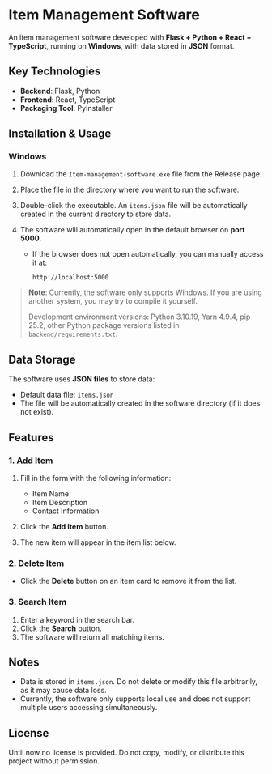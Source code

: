 # Item Management Software

An item management software developed with **Flask + Python + React + TypeScript**, running on **Windows**, with data stored in **JSON** format.


## Key Technologies

* **Backend**: Flask, Python
* **Frontend**: React, TypeScript
* **Packaging Tool**: PyInstaller


## Installation & Usage

### Windows

1. Download the `Item-management-software.exe` file from the Release page.

2. Place the file in the directory where you want to run the software.

3. Double-click the executable. An `items.json` file will be automatically created in the current directory to store data.

4. The software will automatically open in the default browser on **port 5000**.

   * If the browser does not open automatically, you can manually access it at:

     ```
     http://localhost:5000
     ```

> **Note**: Currently, the software only supports Windows. If you are using another system, you may try to compile it yourself.
>
> Development environment versions: Python 3.10.19, Yarn 4.9.4, pip 25.2, other Python package versions listed in `backend/requirements.txt`.


## Data Storage

The software uses **JSON files** to store data:

* Default data file: `items.json`
* The file will be automatically created in the software directory (if it does not exist).


## Features

### 1. Add Item

1. Fill in the form with the following information:

   * Item Name
   * Item Description
   * Contact Information
2. Click the **Add Item** button.
3. The new item will appear in the item list below.

### 2. Delete Item

* Click the **Delete** button on an item card to remove it from the list.

### 3. Search Item

1. Enter a keyword in the search bar.
2. Click the **Search** button.
3. The software will return all matching items.


## Notes

* Data is stored in `items.json`. Do not delete or modify this file arbitrarily, as it may cause data loss.
* Currently, the software only supports local use and does not support multiple users accessing simultaneously.


## License

Until now no license is provided. Do not copy, modify, or distribute this project without permission.